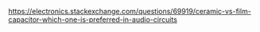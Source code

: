 <https://electronics.stackexchange.com/questions/69919/ceramic-vs-film-capacitor-which-one-is-preferred-in-audio-circuits>